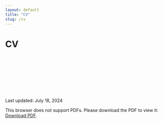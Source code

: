 ```yaml
---
layout: default
title: "CV"
slug: /cv
---
```


# CV
Last updated: July 18, 2024
<object data="{{ site.baseurl }}/20240718_CV_chloe.pdf" type="application/pdf" width="800px" height="800px">
    <embed src="{{ site.baseurl }}/20240718_CV_chloe.pdf">
        <p>This browser does not support PDFs. Please download the PDF to view it: <a href="{{ site.baseurl }}/20240718_CV_chloe.pdff">Download PDF</a>.</p>
    </embed>
</object>
